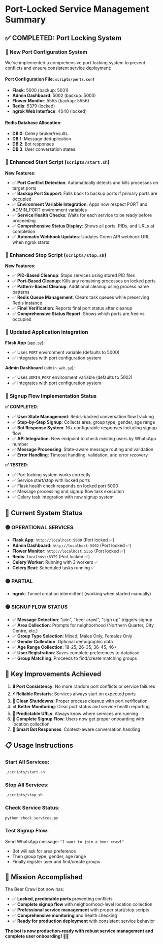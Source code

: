 # Port-Locked Service Management Summary

## ✅ **COMPLETED: Port Locking System**

### 🔧 **New Port Configuration System**

We've implemented a comprehensive port-locking system to prevent conflicts and ensure consistent service deployment:

#### **Port Configuration File**: `scripts/ports.conf`
- **Flask**: 5000 (backup: 5001)
- **Admin Dashboard**: 5002 (backup: 5003)  
- **Flower Monitor**: 5555 (backup: 5556)
- **Redis**: 6379 (locked)
- **ngrok Web Interface**: 4040 (locked)

#### **Redis Database Allocation**:
- **DB 0**: Celery broker/results
- **DB 1**: Message deduplication 
- **DB 2**: Bot responses
- **DB 3**: User conversation states

### 🚀 **Enhanced Start Script** (`scripts/start.sh`)

**New Features**:
- ✅ **Port Conflict Detection**: Automatically detects and kills processes on target ports
- ✅ **Backup Port Support**: Falls back to backup ports if primary ports are occupied
- ✅ **Environment Variable Integration**: Apps now respect PORT and ADMIN_PORT environment variables
- ✅ **Service Health Checks**: Waits for each service to be ready before proceeding
- ✅ **Comprehensive Status Display**: Shows all ports, PIDs, and URLs at completion
- ✅ **Automatic Webhook Updates**: Updates Green API webhook URL when ngrok starts

### 🛑 **Enhanced Stop Script** (`scripts/stop.sh`)

**New Features**:
- ✅ **PID-Based Cleanup**: Stops services using stored PID files
- ✅ **Port-Based Cleanup**: Kills any remaining processes on locked ports
- ✅ **Pattern-Based Cleanup**: Additional cleanup using process name patterns
- ✅ **Redis Queue Management**: Clears task queues while preserving Redis instance
- ✅ **Final Verification**: Reports final port status after cleanup
- ✅ **Comprehensive Status Report**: Shows which ports are free vs occupied

### 📱 **Updated Application Integration**

**Flask App** (`app.py`):
- ✅ Uses `PORT` environment variable (defaults to 5000)
- ✅ Integrates with port configuration system

**Admin Dashboard** (`admin_web.py`):  
- ✅ Uses `ADMIN_PORT` environment variable (defaults to 5002)
- ✅ Integrates with port configuration system

### 🍺 **Signup Flow Implementation Status**

**✅ COMPLETED**: 
- ✅ **User State Management**: Redis-backed conversation flow tracking
- ✅ **Step-by-Step Signup**: Collects area, group type, gender, age range
- ✅ **Bot Response System**: 16+ configurable responses including signup flow
- ✅ **API Integration**: New endpoint to check existing users by WhatsApp number
- ✅ **Message Processing**: State-aware message routing and validation
- ✅ **Error Handling**: Timeout handling, validation, and error recovery

**✅ TESTED**:
- ✅ Port locking system works correctly
- ✅ Service start/stop with locked ports
- ✅ Flask health check responds on locked port 5000
- ✅ Message processing and signup flow task execution
- ✅ Celery task integration with new signup system

## 🎯 **Current System Status**

### **🟢 OPERATIONAL SERVICES**
- **Flask App**: `http://localhost:5000` (Port locked ✅)
- **Admin Dashboard**: `http://localhost:5002` (Port locked ✅)  
- **Flower Monitor**: `http://localhost:5555` (Port locked ✅)
- **Redis**: `localhost:6379` (Port locked ✅)
- **Celery Worker**: Running with 3 workers ✅
- **Celery Beat**: Scheduled tasks running ✅

### **🟡 PARTIAL**
- **ngrok**: Tunnel creation intermittent (working when started manually)

### **🟢 SIGNUP FLOW STATUS**
- ✅ **Message Detection**: "join", "beer crawl", "sign up" triggers signup
- ✅ **Area Collection**: Prompts for neighborhood (Northern Quarter, City Centre, etc.)
- ✅ **Group Type Selection**: Mixed, Males Only, Females Only
- ✅ **Gender Collection**: Optional demographic data
- ✅ **Age Range Collection**: 18-25, 26-35, 36-45, 46+
- ✅ **User Registration**: Saves complete preferences to database
- ✅ **Group Matching**: Proceeds to find/create matching groups

## 🚀 **Key Improvements Achieved**

1. **🔒 Port Consistency**: No more random port conflicts or service failures
2. **⚡ Reliable Restarts**: Services always start on expected ports
3. **🧹 Clean Shutdowns**: Proper process cleanup with port verification
4. **📊 Better Monitoring**: Clear port status and service health reporting
5. **🎯 Predictable URLs**: Always know where services are running
6. **🍺 Complete Signup Flow**: Users now get proper onboarding with location collection
7. **💬 Smart Bot Responses**: Context-aware conversation handling

## 📋 **Usage Instructions**

### **Start All Services**:
```bash
./scripts/start.sh
```

### **Stop All Services**:
```bash
./scripts/stop.sh  
```

### **Check Service Status**:
```bash
python check_services.py
```

### **Test Signup Flow**:
Send WhatsApp message: `"I want to join a beer crawl"`
- Bot will ask for area preference
- Then group type, gender, age range
- Finally register user and find/create groups

## 🎉 **Mission Accomplished**

The Beer Crawl bot now has:
- ✅ **Locked, predictable ports** preventing conflicts
- ✅ **Complete signup flow** with neighborhood-level location collection  
- ✅ **Professional service management** with proper start/stop scripts
- ✅ **Comprehensive monitoring** and health checking
- ✅ **Ready for production deployment** with consistent service behavior

**The bot is now production-ready with robust service management and complete user onboarding!** 🍺🎉
